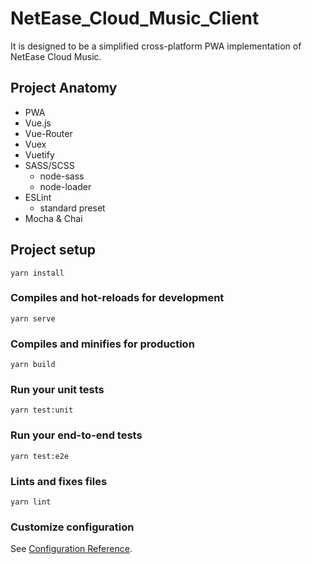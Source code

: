 # NetEase_Cloud_Music_Client
It is designed to be a simplified cross-platform PWA implementation of NetEase Cloud Music.

## Project Anatomy
* PWA
* Vue.js
* Vue-Router
* Vuex
* Vuetify
* SASS/SCSS
    * node-sass
    * node-loader
* ESLint
    * standard preset
* Mocha & Chai  


## Project setup
```
yarn install
```

### Compiles and hot-reloads for development
```
yarn serve
```

### Compiles and minifies for production
```
yarn build
```

### Run your unit tests
```
yarn test:unit
```

### Run your end-to-end tests
```
yarn test:e2e
```

### Lints and fixes files
```
yarn lint
```

### Customize configuration
See [Configuration Reference](https://cli.vuejs.org/config/).
